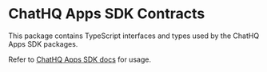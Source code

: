 # ChatHQ Apps SDK Contracts

This package contains TypeScript interfaces and types  used by the ChatHQ Apps SDK packages.

Refer to [ChatHQ Apps SDK docs] for usage.

[ChatHQ Apps SDK docs]: https://chathqio.github.io/app-sdk-node
